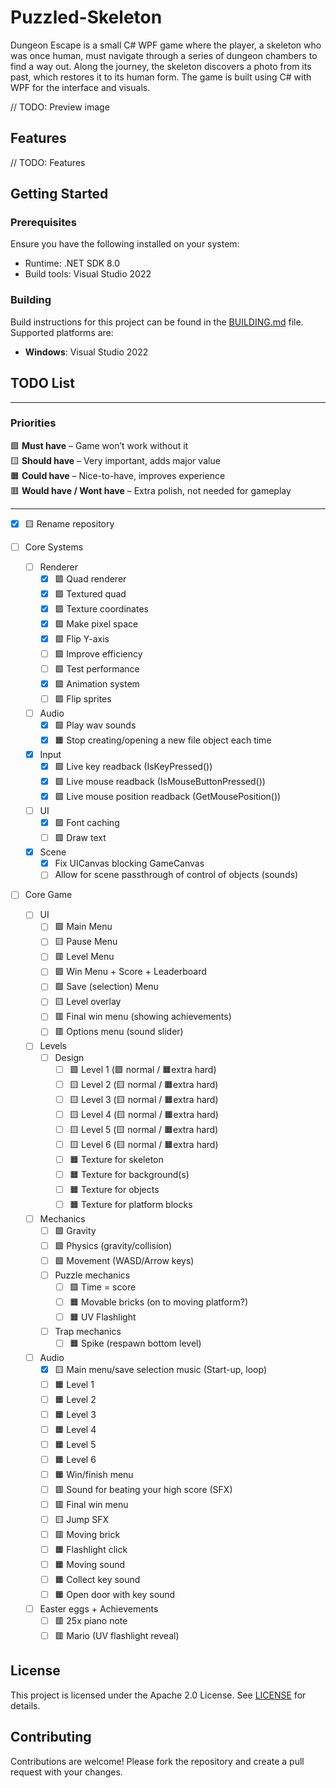 # Puzzled-Skeleton

Dungeon Escape is a small C# WPF game where the player, a skeleton who was once human, must navigate through a series of dungeon chambers to find a way out. Along the journey, the skeleton discovers a photo from its past, which restores it to its human form. The game is built using C# with WPF for the interface and visuals.

// TODO: Preview image

## Features

// TODO: Features

## Getting Started

### Prerequisites

Ensure you have the following installed on your system:
- Runtime: .NET SDK 8.0
- Build tools: Visual Studio 2022

### Building

Build instructions for this project can be found in the [BUILDING.md](BUILDING.md) file. Supported platforms are:
- **Windows**: Visual Studio 2022

## TODO List

---
### Priorities
🟩 **Must have** – Game won’t work without it<br>
🟨 **Should have** – Very important, adds major value<br>
🟧 **Could have** – Nice-to-have, improves experience<br>
🟥 **Would have / Wont have** – Extra polish, not needed for gameplay<br>

---

- [x] 🟨 Rename repository

- [ ] Core Systems
  - [ ] Renderer
    - [x] 🟩 Quad renderer
    - [x] 🟩 Textured quad
    - [x] 🟩 Texture coordinates
    - [x] 🟩 Make pixel space
    - [x] 🟩 Flip Y-axis
    - [ ] 🟩 Improve efficiency
    - [ ] 🟩 Test performance
    - [x] 🟩 Animation system
    - [ ] 🟩 Flip sprites
  - [ ] Audio
    - [x] 🟩 Play wav sounds
    - [x] 🟧 Stop creating/opening a new file object each time
  - [x] Input
    - [x] 🟩 Live key readback (IsKeyPressed())
    - [x] 🟩 Live mouse readback (IsMouseButtonPressed())
    - [x] 🟩 Live mouse position readback (GetMousePosition())
  - [ ] UI
    - [x] 🟩 Font caching
    - [ ] 🟩 Draw text
  - [x] Scene
    - [x] Fix UICanvas blocking GameCanvas
    - [ ] Allow for scene passthrough of control of objects (sounds)

- [ ] Core Game
  - [ ] UI
    - [ ] 🟩 Main Menu
    - [ ] 🟨 Pause Menu
    - [ ] 🟥 Level Menu
    - [ ] 🟩 Win Menu + Score + Leaderboard
    - [ ] 🟩 Save (selection) Menu
    - [ ] 🟨 Level overlay
    - [ ] 🟥 Final win menu (showing achievements)
    - [ ] 🟥 Options menu (sound slider)
  - [ ] Levels
    - [ ] Design
      - [ ] 🟩 Level 1 (🟩 normal / 🟧extra hard)
      - [ ] 🟨 Level 2 (🟨 normal / 🟧extra hard)
      - [ ] 🟨 Level 3 (🟨 normal / 🟧extra hard)
      - [ ] 🟨 Level 4 (🟨 normal / 🟧extra hard)
      - [ ] 🟨 Level 5 (🟨 normal / 🟧extra hard)
      - [ ] 🟨 Level 6 (🟨 normal / 🟧extra hard)
      - [ ] 🟧 Texture for skeleton
      - [ ] 🟧 Texture for background(s)
      - [ ] 🟧 Texture for objects
      - [ ] 🟧 Texture for platform blocks
  - [ ] Mechanics
    - [ ] 🟩 Gravity
    - [ ] 🟩 Physics (gravity/collision)
    - [ ] 🟩 Movement (WASD/Arrow keys)
    - [ ] Puzzle mechanics
      - [ ] 🟩 Time = score
      - [ ] 🟧 Movable bricks (on to moving platform?)
      - [ ] 🟧 UV Flashlight
    - [ ] Trap mechanics
      - [ ] 🟧 Spike (respawn bottom level)
  - [ ] Audio
    - [x] 🟨 Main menu/save selection music (Start-up, loop)
    - [ ] 🟧 Level 1
    - [ ] 🟧 Level 2
    - [ ] 🟧 Level 3
    - [ ] 🟧 Level 4
    - [ ] 🟧 Level 5
    - [ ] 🟧 Level 6
    - [ ] 🟧 Win/finish menu
    - [ ] 🟥 Sound for beating your high score (SFX)
    - [ ] 🟥 Final win menu
    - [ ] 🟨 Jump SFX
    - [ ] 🟥 Moving brick
    - [ ] 🟧 Flashlight click
    - [ ] 🟧 Moving sound
    - [ ] 🟧 Collect key sound
    - [ ] 🟧 Open door with key sound
  - [ ] Easter eggs + Achievements
    - [ ] 🟥 25x piano note
    - [ ] 🟥 Mario (UV flashlight reveal)

## License

This project is licensed under the Apache 2.0 License. See [LICENSE](LICENSE.txt) for details.

## Contributing

Contributions are welcome! Please fork the repository and create a pull request with your changes.
